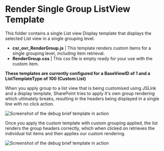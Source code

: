 Render Single Group ListView Template
================

This folder contains a single List view Display template that displays the selected List view in a single grouping level.

* __csr_ovr_RenderGroup.js__             | This template renders custom items for a single grouping level, including item retrieval.
* __RenderGroup.css__			 | This css file is empty ready for your use with the custom item.


**These templates are currently configured for a BaseViewID of 1 and a ListTemplateType of 100 (Custom List)**

When you apply group to a list view that is being customised using JSLink and a display template, SharePoint tries to apply it's own group rendering which ultimately breaks, resulting in the headers being displayed in a single line with no click action.

![Screenshot of the debug brief template in action](https://raw.githubusercontent.com/SPCSR/DisplayTemplates/master/JavaScript%20Display%20Templates%20(JSLink)/Grouping%20ListView%20Template/images/GroceryList3.png)


Once you apply the custom template with custom grouping applied, the list renders the group headers correctly, which when clicked on retrieves the individual list items and then applies our custom rendering.

![Screenshot of the debug brief template in action](https://raw.githubusercontent.com/SPCSR/DisplayTemplates/master/JavaScript%20Display%20Templates%20(JSLink)/Grouping%20ListView%20Template/images/GroceryList4.png)

